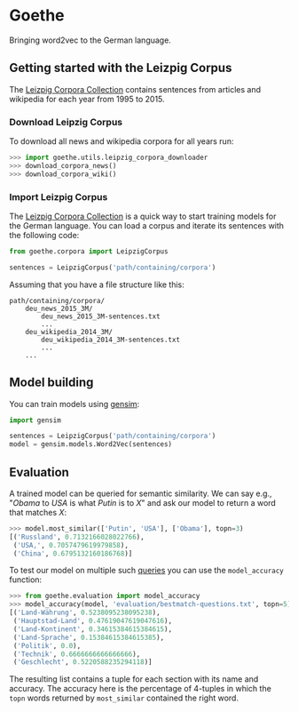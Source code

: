 # Goethe
Bringing word2vec to the German language.

## Getting started with the Leizpig Corpus
The [Leizpig Corpora Collection](http://corpora2.informatik.uni-leipzig.de/download.html) contains sentences from
articles and wikipedia for each year from 1995 to 2015.

### Download Leipzig Corpus
To download all news and wikipedia corpora for all years run:

```python
>>> import goethe.utils.leipzig_corpora_downloader
>>> download_corpora_news()
>>> download_corpora_wiki()
```

### Import Leizpig Corpus
The [Leizpig Corpora Collection](http://corpora2.informatik.uni-leipzig.de/download.html) is a quick way to start training models for the German language. You can load a corpus and iterate its sentences with the following code:
```python
from goethe.corpora import LeipzigCorpus

sentences = LeipzigCorpus('path/containing/corpora')
```

Assuming that you have a file structure like this:
```
path/containing/corpora/
    deu_news_2015_3M/
        deu_news_2015_3M-sentences.txt
        ...
    deu_wikipedia_2014_3M/
        deu_wikipedia_2014_3M-sentences.txt
        ...
    ...
```

## Model building

You can train models using [gensim](https://radimrehurek.com/gensim/):

```python
import gensim

sentences = LeipzigCorpus('path/containing/corpora')
model = gensim.models.Word2Vec(sentences)
```

## Evaluation

A trained model can be queried for semantic similarity. We can say e.g., "*Obama* to *USA* is what *Putin* is to *X*" and ask our model to return a word that matches *X*:

```python
>>> model.most_similar(['Putin', 'USA'], ['Obama'], topn=3)
[('Russland', 0.7132166028022766),
 ('USA,', 0.7057479619979858),
 ('China', 0.6795132160186768)]
```

To test our model on multiple such [queries](https://github.com/rshkv/goethe/blob/master/evaluation/bestmatch-questions.txt) you can use the `model_accuracy` function:

```python
>>> from goethe.evaluation import model_accuracy
>>> model_accuracy(model, 'evaluation/bestmatch-questions.txt', topn=5)
[('Land-Währung', 0.5238095238095238),
 ('Hauptstad-Land', 0.47619047619047616),
 ('Land-Kontinent', 0.34615384615384615),
 ('Land-Sprache', 0.15384615384615385),
 ('Politik', 0.0),
 ('Technik', 0.6666666666666666),
 ('Geschlecht', 0.5220588235294118)]
```

The resulting list contains a tuple for each section with its name and accuracy. The accuracy here is the percentage of 4-tuples in which the `topn` words returned by  `most_similar` contained the right word.
